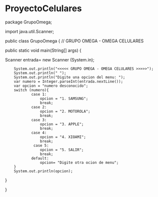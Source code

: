 # ProyectoCelulares

package GrupoOmega;

import java.util.Scanner;

public class GrupoOmega {
    // GRUPO OMEGA - OMEGA CELULARES

   public static void main(String[] args) {

Scanner entrada= new Scanner (System.in);
        
        System.out.println("<<<<< GRUPO OMEGA - OMEGA CELULARES >>>>>");
        System.out.println(" ");
        System.out.println("Digite una opcion del menu: ");
        var numero = Integer.parseInt(entrada.nextLine());
        var opcion = "numero desconocido";
        switch (numero){
                case 1:
                    opcion = "1. SAMSUNG";
                    break;
                case 2:
                    opcion = "2. MOTOROLA";
                    break;
                case 3:
                    opcion = "3. APPLE";
                    break;
                case 4:
                    opcion = "4. XIOAMI";
                    break;
                 case 5:
                    opcion = "5. SALIR";
                    break;
                default:
                    opcion= "Digite otra ocion de menu";  
        }            
        System.out.println(opcion);
}

}

